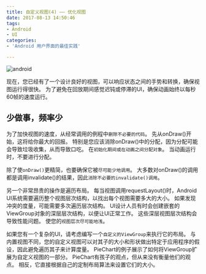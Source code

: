 ```yaml
---
title: 自定义视图(4) —— 优化视图
date: 2017-08-13 14:50:46
tags:
- Android
- UI
categories:
- 'Android 用户界面的最佳实践'

---
```


![android](http://oxwfu3w0v.bkt.clouddn.com/qiniu.jpg)

现在，您已经有了一个设计良好的视图，可以响应状态之间的手势和转换，确保视图运行得很快。
为了避免在回放期间感觉迟钝或停滞的UI，确保动画始终以每秒60帧的速度运行。

<!-- more -->

## 少做事，频率少

为了加快视图的速度，从经常调用的例程中`删除不必要的代码`。
先从onDraw()开始，这将给你最大的回报。
特别是您应该消除onDraw()中的分配，因为分配可能会导致垃圾收集，从而导致口吃。
在`初始化期间或在动画之间分配对象`。
当动画运行时，不要进行分配。

除了使`onDraw()`更精简，也要确保它被`尽可能少地调用`。
大多数对onDraw()的调用都是调用invalidate()的结果，因此`消除不必要的invalidate()调用`。

另一个非常昂贵的操作是遍历布局。
每当视图调用requestLayout()时，Android UI系统需要遍历整个视图层次结构，以找出每个视图需要多大的大小。
如果发现冲突的度量，可能需要多次遍历层次结构。
UI设计人员有时会创建嵌套的ViewGroup对象的深层层次结构，以便让UI正常工作。
这些深层视图层次结构会导致性能问题。
使您的`视图层次尽可能地浅`。

如果您有一个复杂的UI，请考虑编写一个`自定义的ViewGroup`来执行它的布局。
与内置视图不同，您的自定义视图可以对其子的大小和形状做出特定于应用程序的假设，因此避免遍历其子来计算度量。
PieChart的例子展示了如何将ViewGroup扩展为自定义视图的一部分。
PieChart有孩子的观点，但从来没有衡量他们的观点。
相反，它直接根据自己的定制布局算法来设置它们的大小。